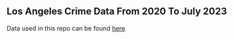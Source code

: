 ## Los Angeles Crime Data From 2020 To July 2023

Data used in this repo can be found [here](https://data.lacity.org/Public-Safety/Crime-Data-from-2020-to-Present/2nrs-mtv8)

